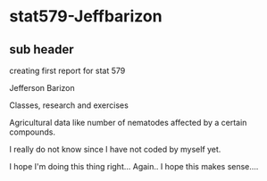 # stat579-Jeffbarizon
## sub header
creating first report for stat 579

Jefferson Barizon

Classes, research and exercises

Agricultural data like number of nematodes affected by a certain compounds.

I really do not know since I have not coded by myself yet. 

I hope I'm doing this thing right...
Again.. I hope this makes sense....
